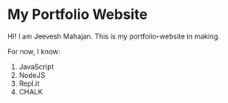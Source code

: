 # My Portfolio Website

HI! I am Jeevesh Mahajan.
This is my portfolio-website in making.

For now, I know:

1. JavaScript
2. NodeJS
3. Repl.it
4. CHALK
